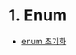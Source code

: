  # 1. Enum <br>
  - [enum 초기화](https://github.com/oiNeh/code-test/tree/main/out/production/blogTest/enumTest/enums/enumMapInitialization)




